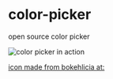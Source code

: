 # color-picker
open source color picker

![color picker in action](https://i.imgur.com/iXlegA0.gif)

[icon made from bokehlicia at:](https://iconarchive.com/show/captiva-icons-by-bokehlicia/preferences-color-icon.html)
